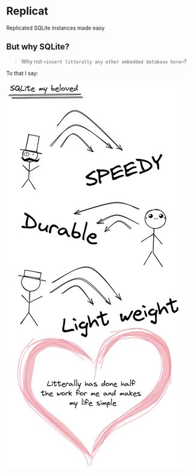 # Replicat

Replicated SQLite instances made easy 

## But why SQLite?

> Why not `<insert litterally any other embedded database here>`? 

To that I say:

![sqlite my beloved](/assets/sqlite3-my-beloved.png)
